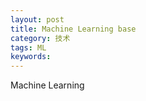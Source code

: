 ```yaml
---
layout: post
title: Machine Learning base
category: 技术
tags: ML
keywords:
---
```


Machine Learning
